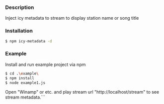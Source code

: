### Description

Inject icy metadata to stream to display station name or song title

### Installation
```sh
$ npm icy-metadata -d
```

### Example
Install and run example project via npm 
```sh
$ cd .\example\
$ npm install
$ node example1.js
```
Open "Winamp" or etc. and play stream url "http://localhost/stream" to see stream metadata.```